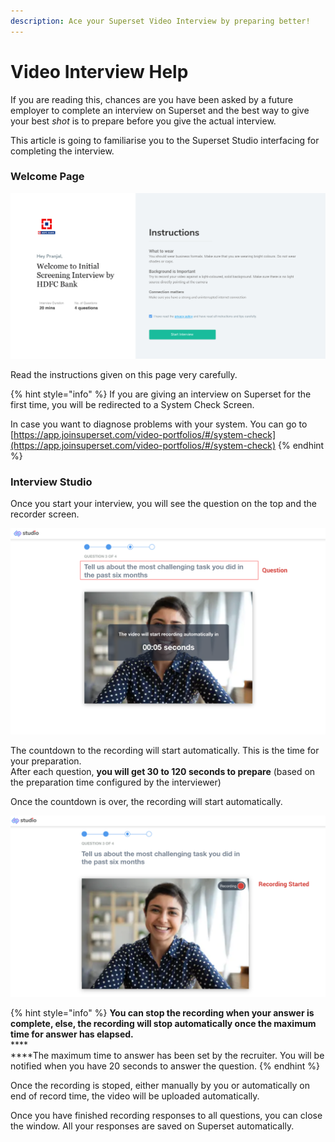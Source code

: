 ```yaml
---
description: Ace your Superset Video Interview by preparing better!
---
```


# Video Interview Help

If you are reading this, chances are you have been asked by a future employer to complete an interview on Superset and the best way to give your best _shot_  is to prepare before you give the actual interview.

This article is going to familiarise you to the Superset Studio interfacing for completing the interview.&#x20;

### Welcome Page

![Superset Video Interview - Welcome Page](<../.gitbook/assets/image (7).png>)

Read the instructions given on this page very carefully. &#x20;

{% hint style="info" %}
If you are giving an interview on Superset for the first time, you will be redirected to a System Check Screen.&#x20;

In case you want to diagnose problems with your system. You can go to [https://app.joinsuperset.com/video-portfolios/#/system-check](https://app.joinsuperset.com/video-portfolios/#/system-check)
{% endhint %}

### Interview Studio

Once you start your interview, you will see the question on the top and the recorder screen.

![The timer on the screen will start automatically.](<../.gitbook/assets/image (29).png>)

The countdown to the recording will start automatically. This is the time for your preparation.\
After each question, **you will get 30 to 120 seconds to prepare** (based on the preparation time configured by the interviewer)

Once the countdown is over, the recording will start automatically.

![Recording of your answer will start automatically](<../.gitbook/assets/image (32).png>)

{% hint style="info" %}
**You can stop the recording when your answer is complete, else, the recording will stop automatically once the maximum time for answer has elapsed.**\
****\
****The maximum time to answer has been set by the recruiter. You will be notified when you have 20 seconds to answer the question.
{% endhint %}

Once the recording is stoped, either manually by you or automatically on end of record time, the video will be uploaded automatically.



Once you have finished recording responses to all questions, you can close the window. All your responses are saved on Superset automatically.
